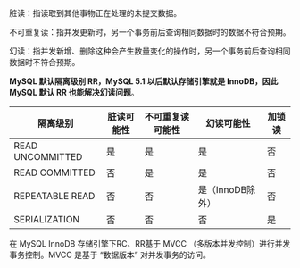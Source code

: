 脏读：指读取到其他事物正在处理的未提交数据。

不可重复读：指并发更新时，另一个事务前后查询相同数据时的数据不符合预期。

幻读：指并发新增、删除这种会产生数量变化的操作时，另一个事务前后查询相同数据时不符合预期。

**MySQL 默认隔离级别 RR，MySQL 5.1 以后默认存储引擎就是 InnoDB，因此 MySQL 默认 RR 也能解决幻读问题**。

| 隔离级别         | 脏读可能性 | 不可重复读可能性 | 幻读可能性       | 加锁读 |
| ---------------- | ---------- | ---------------- | ---------------- | ------ |
| READ UNCOMMITTED | 是         | 是               | 是               | 否     |
| READ COMMITTED   | 否         | 是               | 是               | 否     |
| REPEATABLE READ  | 否         | 否               | 是（InnoDB除外） | 否     |
| SERIALIZATION    | 否         | 否               | 否               | 是     |

在 MySQL InnoDB 存储引擎下RC、RR基于 MVCC （多版本并发控制）进行并发事务控制。MVCC 是基于 “数据版本” 对并发事务的访问。
